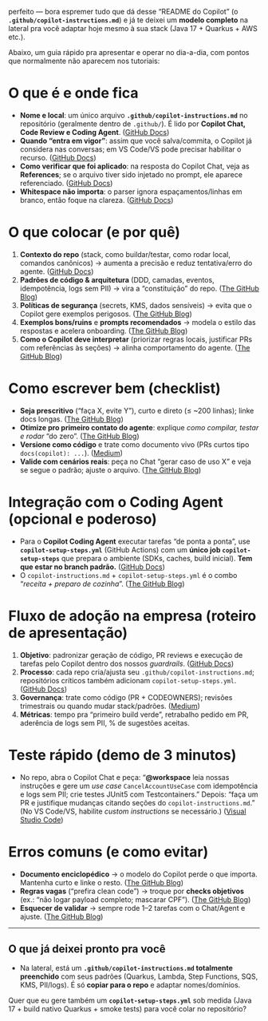 perfeito — bora espremer tudo que dá desse “README do Copilot” (o **`.github/copilot-instructions.md`**) e já te deixei um **modelo completo** na lateral pra você adaptar hoje mesmo à sua stack (Java 17 + Quarkus + AWS etc.).

Abaixo, um guia rápido pra apresentar e operar no dia-a-dia, com pontos que normalmente não aparecem nos tutoriais:

# O que é e onde fica

* **Nome e local**: um único arquivo **`.github/copilot-instructions.md`** no repositório (geralmente dentro de `.github/`). É lido por **Copilot Chat, Code Review e Coding Agent**. ([GitHub Docs][1])
* **Quando “entra em vigor”**: assim que você salva/commita, o Copilot já considera nas conversas; em VS Code/VS pode precisar habilitar o recurso. ([GitHub Docs][2])
* **Como verificar que foi aplicado**: na resposta do Copilot Chat, veja as **References**; se o arquivo tiver sido injetado no prompt, ele aparece referenciado. ([GitHub Docs][3])
* **Whitespace não importa**: o parser ignora espaçamentos/linhas em branco, então foque na clareza. ([GitHub Docs][1])

# O que colocar (e por quê)

1. **Contexto do repo** (stack, como buildar/testar, como rodar local, comandos canônicos) → aumenta a precisão e reduz tentativa/erro do agente. ([GitHub Docs][4])
2. **Padrões de código & arquitetura** (DDD, camadas, eventos, idempotência, logs sem PII) → vira a “constituição” do repo. ([The GitHub Blog][5])
3. **Políticas de segurança** (secrets, KMS, dados sensíveis) → evita que o Copilot gere exemplos perigosos. ([The GitHub Blog][5])
4. **Exemplos bons/ruins** e **prompts recomendados** → modela o estilo das respostas e acelera onboarding. ([The GitHub Blog][5])
5. **Como o Copilot deve interpretar** (priorizar regras locais, justificar PRs com referências às seções) → alinha comportamento do agente. ([The GitHub Blog][5])

# Como escrever bem (checklist)

* **Seja prescritivo** (“faça X, evite Y”), curto e direto (≤ ~200 linhas); linke docs longas. ([The GitHub Blog][5])
* **Otimize pro primeiro contato do agente**: explique *como compilar, testar e rodar* “do zero”. ([The GitHub Blog][5])
* **Versione como código** e trate como documento vivo (PRs curtos tipo `docs(copilot): ...`). ([Medium][6])
* **Valide com cenários reais**: peça no Chat “gerar caso de uso X” e veja se segue o padrão; ajuste o arquivo. ([The GitHub Blog][5])

# Integração com o Coding Agent (opcional e poderoso)

* Para o **Copilot Coding Agent** executar tarefas “de ponta a ponta”, use **`copilot-setup-steps.yml`** (GitHub Actions) com um **único job `copilot-setup-steps`** que prepara o ambiente (SDKs, caches, build inicial). **Tem que estar no branch padrão.** ([GitHub Docs][7])
* O `copilot-instructions.md` + `copilot-setup-steps.yml` é o combo “*receita + preparo de cozinha*”. ([The GitHub Blog][8])

# Fluxo de adoção na empresa (roteiro de apresentação)

1. **Objetivo**: padronizar geração de código, PR reviews e execução de tarefas pelo Copilot dentro dos nossos *guardrails*. ([GitHub Docs][9])
2. **Processo**: cada repo cria/ajusta seu `.github/copilot-instructions.md`; repositórios críticos também adicionam `copilot-setup-steps.yml`. ([GitHub Docs][1])
3. **Governança**: trate como código (PR + CODEOWNERS); revisões trimestrais ou quando mudar stack/padrões. ([Medium][6])
4. **Métricas**: tempo pra “primeiro build verde”, retrabalho pedido em PR, aderência de logs sem PII, % de sugestões aceitas.

# Teste rápido (demo de 3 minutos)

* No repo, abra o Copilot Chat e peça:
  “**@workspace** leia nossas instruções e gere um *use case* `CancelAccountUseCase` com idempotência e logs sem PII; crie testes JUnit5 com Testcontainers.”
  Depois: “faça um PR e justifique mudanças citando seções do `copilot-instructions.md`.”
  (No VS Code/VS, habilite *custom instructions* se necessário.) ([Visual Studio Code][10])

# Erros comuns (e como evitar)

* **Documento enciclopédico** → o modelo do Copilot perde o que importa. Mantenha curto e linke o resto. ([The GitHub Blog][5])
* **Regras vagas** (“prefira clean code”) → troque por **checks objetivos** (ex.: “não logar payload completo; mascarar CPF”). ([The GitHub Blog][5])
* **Esquecer de validar** → sempre rode 1–2 tarefas com o Chat/Agent e ajuste. ([The GitHub Blog][11])

---

## O que já deixei pronto pra você

* Na lateral, está um **`.github/copilot-instructions.md` totalmente preenchido** com seus padrões (Quarkus, Lambda, Step Functions, SQS, KMS, PII/logs). É só **copiar para o repo** e adaptar nomes/domínios.

Quer que eu gere também um **`copilot-setup-steps.yml`** sob medida (Java 17 + build nativo Quarkus + smoke tests) para você colar no repositório?

[1]: https://docs.github.com/copilot/customizing-copilot/adding-custom-instructions-for-github-copilot?utm_source=chatgpt.com "Adding repository custom instructions for GitHub Copilot"
[2]: https://copilot-instructions.md/?utm_source=chatgpt.com "Adding custom instructions for GitHub Copilot - GitHub Docs"
[3]: https://docs.github.com/en/copilot/how-tos/custom-instructions/adding-repository-custom-instructions-for-github-copilot?ref=hackernoon.com&tool=vscode&utm_source=chatgpt.com "Adding repository custom instructions for GitHub Copilot"
[4]: https://docs.github.com/enterprise-cloud%40latest/copilot/tutorials/coding-agent/get-the-best-results?utm_source=chatgpt.com "Best practices for using GitHub Copilot to work on tasks"
[5]: https://github.blog/ai-and-ml/github-copilot/5-tips-for-writing-better-custom-instructions-for-copilot/?utm_source=chatgpt.com "5 tips for writing better custom instructions for Copilot"
[6]: https://medium.com/%40anil.goyal0057/mastering-github-copilot-custom-instructions-with-github-copilot-instructions-md-f353e5abf2b1?utm_source=chatgpt.com "Mastering GitHub Copilot Custom Instructions with . ..."
[7]: https://docs.github.com/en/copilot/how-tos/use-copilot-agents/coding-agent/customize-the-agent-environment?utm_source=chatgpt.com "About customizing Copilot coding agent's development ..."
[8]: https://github.blog/ai-and-ml/github-copilot/from-chaos-to-clarity-using-github-copilot-agents-to-improve-developer-workflows/?utm_source=chatgpt.com "Using GitHub Copilot agents to improve developer workflows"
[9]: https://docs.github.com/copilot/concepts/about-customizing-github-copilot-chat-responses?utm_source=chatgpt.com "About customizing GitHub Copilot Chat responses"
[10]: https://code.visualstudio.com/docs/copilot/customization/custom-instructions?utm_source=chatgpt.com "Use custom instructions in VS Code"
[11]: https://github.blog/ai-and-ml/github-copilot/onboarding-your-ai-peer-programmer-setting-up-github-copilot-coding-agent-for-success/?utm_source=chatgpt.com "Setting up GitHub Copilot coding agent for success"
